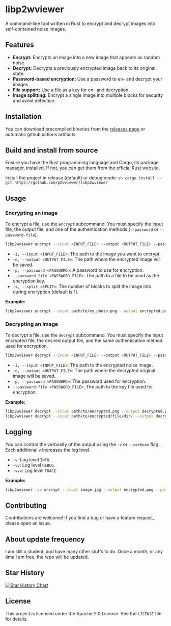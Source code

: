# libp2wviewer

A command-line tool written in Rust to encrypt and decrypt images into self-contained noise images.

## Features
  - **Encrypt:** Encrypts an image into a new image that appears as random noise.
  - **Decrypt:** Decrypts a previously encrypted image back to its original state.
  - **Password-based encryption:** Use a password to en- and decrypt your images.
  - **File support:** Use a file as a key for en- and decryption.
  - **Image splitting:** Encrypt a single image into multiple blocks for security and avoid detection.

## Installation

You can download precompiled binaries from the [releases page](https://github.com/p2wviewer/libp2wviewer/releases) or automatic github actions artifacts.

## Build and install from source

Ensure you have the Rust programming language and Cargo, its package manager, installed. If not, you can get them from the [official Rust website](https://www.rust-lang.org/tools/install).

Install the project in release (default) or debug mode:
    ```sh
    cargo install --git https://github.com/p2wviewer/libp2wviewer
    ```

## Usage

### Encrypting an image

To encrypt a file, use the `encrypt` subcommand. You must specify the input file, the output file, and one of the authentication methods (`--password` or `--password-file`).

```sh
libp2wviewer encrypt --input <INPUT_FILE> --output <OUTPUT_FILE> --password <YOUR_PASSWORD>
```

  - `-i, --input <INPUT_FILE>`: The path to the image you want to encrypt.
  - `-o, --output <OUTPUT_FILE>`: The path where the encrypted image will be saved.
  - `-p, --password <PASSWORD>`: A password to use for encryption.
  - `--password-file <PASSWORD_FILE>`: The path to a file to be used as the encryption key.
  - `-s, --split <SPLIT>`: The number of blocks to split the image into during encryption (default is 1).

**Example:**

```sh
libp2wviewer encrypt --input path/to/my_photo.png --output encrypted.png --password "paytowin" --split 4
```

### Decrypting an image

To decrypt a file, use the `decrypt` subcommand. You must specify the input encrypted file, the desired output file, and the same authentication method used for encryption.

```sh
libp2wviewer decrypt --input <INPUT_FILE> --output <OUTPUT_FILE> --password <YOUR_PASSWORD>
```

  - `-i, --input <INPUT_FILE>`: The path to the encrypted noise image.
  - `-o, --output <OUTPUT_FILE>`: The path where the decrypted original image will be saved.
  - `-p, --password <PASSWORD>`: The password used for encryption.
  - `--password-file <PASSWORD_FILE>`: The path to the key file used for encryption.

**Example:**

```sh
libp2wviewer decrypt --input path/to/encrypted.png --output decrypted.png --password "freetoplay"
libp2wviewer decrypt --input path/to/encrypted/file/dir/ --output decrypted.png --password-file keyfile.txt
```

## Logging

You can control the verbosity of the output using the `-v` or `--verbose` flag. Each additional `v` increases the log level.

  - `-v`: Log level `INFO`.
  - `-vv`: Log level `DEBUG`.
  - `-vvv`: Log level `TRACE`.

**Example:**

```sh
libp2wviewer -vv encrypt --input image.jpg --output encrypted.png --password "imf2p"
```

## Contributing

Contributions are welcome\! If you find a bug or have a feature request, please open an issue.

## About update frequency

I am still a student, and have many other stuffs to do. Once a month, or any time I am free, the repo will be updated.

## Star History

[![Star History Chart](https://api.star-history.com/svg?repos=p2wviewer/libp2wviewer&type=Date)](https://www.star-history.com/#p2wviewer/libp2wviewer&Date)

## License

This project is licensed under the Apache 2.0 License. See the `LICENSE` file for details.
